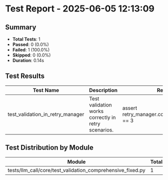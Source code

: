 # Test Report - 2025-06-05 12:13:09

## Summary
- **Total Tests**: 1
- **Passed**: 0 (0.0%)
- **Failed**: 1 (100.0%)
- **Skipped**: 0 (0.0%)
- **Duration**: 0.14s

## Test Results

| Test Name | Description | Result | Status | Duration | Timestamp | Error Message |
|-----------|-------------|--------|--------|----------|-----------|---------------|
| test_validation_in_retry_manager | Test validation works correctly in retry scenarios. | assert retry_manager.config.max_attempts == 3 | Fail | 0.006s | 2025-06-05 12:13:09 | self = <tests.llm_call.core.test_validation_comprehensive_fixed.TestValidationIntegration object at ... |

## Test Distribution by Module

| Module | Total | Passed | Failed | Skipped |
|--------|-------|--------|--------|---------|
| tests/llm_call/core/test_validation_comprehensive_fixed.py | 1 | 0 | 1 | 0 |